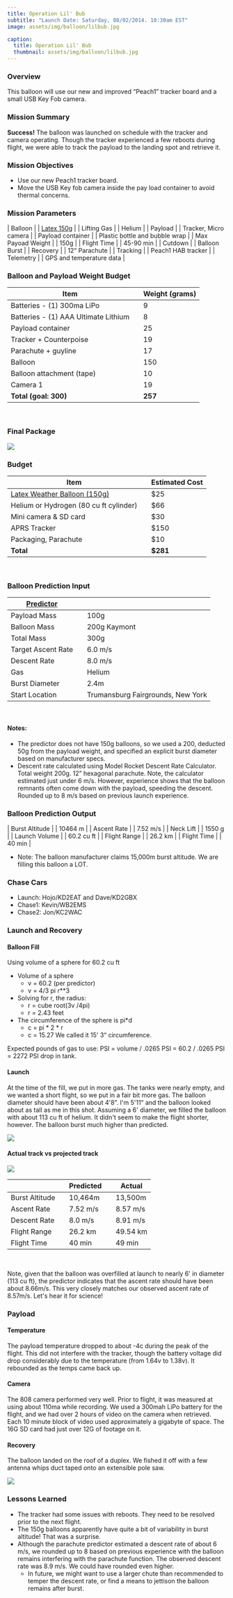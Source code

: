 ```yaml
---
title: Operation Lil' Bub
subtitle: "Launch Date: Saturday, 08/02/2014. 10:30am EST"
image: assets/img/balloon/lilbub.jpg

caption:
  title: Operation Lil' Bub
  thumbnail: assets/img/balloon/lilbub.jpg
---
```


### Overview
This balloon will use our new and improved “Peach1” tracker board and a small USB Key Fob camera.

### Mission Summary
**Success!**
The balloon was launched on schedule with the tracker and camera operating. Though the tracker experienced a few reboots during flight, we were able to track the payload to the landing spot and retrieve it.

### Mission Objectives
* Use our new Peach1 tracker board.
* Move the USB Key fob camera inside the pay load container to avoid thermal concerns.

### Mission Parameters

| Balloon	            | | [Latex 150g](https://www.amazon.com/dia-Professional-Weather-Balloon-150g/dp/B0081UGJ9W/ref=sr_1_1?ie=UTF8&qid=1401635740&sr=8-1&keywords=latex+weather+balloon+150g) |
| Lifting Gas	        | | Helium                         | 
| Payload            	| | Tracker, Micro camera          |
| Payload container	  | | Plastic bottle and bubble wrap |
| Max Payoad Weight	  | | 150g                           |
| Flight Time         | |	45-90 min                      |
| Cutdown	            | | Balloon Burst                  |
| Recovery            | | 12“ Parachute                  |
| Tracking            | | Peach1 HAB tracker             |
| Telemetry         	| | GPS and temperature data       |
<br>

### Balloon and Payload Weight Budget

| **Item**                               |     | **Weight (grams)** |
| -------------------------------------- | --- | ------------------ |
| Batteries - (1) 300ma LiPo             |     | 9                  |
| Batteries - (1) AAA Ultimate Lithium   |     | 8                  |
| Payload container                      |     | 25                 |
| Tracker + Counterpoise                 |     | 19                 |
| Parachute + guyline                    |     | 17                 |
| Balloon                                |     | 150                |
| Balloon attachment (tape)              |     | 10                 |
| Camera 1                               |     | 19                 |
| **Total (goal: 300)**                  |     | **257**            |
<br>

### Final Package
![](assets/img/balloon/mark5_payload.jpg)

### Budget

| **Item**                               |     | **Estimated Cost** |
| -------------------------------------- | --- | ------------------ |
| [Latex Weather Balloon (150g)](https://www.amazon.com/dia-Professional-Weather-Balloon-150g/dp/B0081UGJ9W/ref=sr_1_3?ie=UTF8&qid=1399343405&sr=8-3&keywords=latex+weather+balloon) |     | $25                |
| Helium or Hydrogen (80 cu ft cylinder) |     | $66                |
| Mini camera & SD card                  |     | $30                |
| APRS Tracker                           |     | $150               |
| Packaging, Parachute                   |     | $10                |
| **Total**                              |     | **$281**           |
<br>

### Balloon Prediction Input

| [Predictor](http://predict.habhub.org/)    |           | 	                                         |
| ------------------------------------------ | --------- | ------------------------------------------|
| Payload Mass                               |           | 100g                                      |
| Balloon Mass                               |           | 200g Kaymont                              |
| Total Mass                                 |           | 300g                                      |
| Target Ascent Rate                         |           | 6.0 m/s                                   |
| Descent Rate                               |           | 8.0 m/s                                   |
| Gas                                        |           | Helium                                    |           
| Burst Diameter                             |           | 2.4m                                      |
| Start Location                             |           | Trumansburg Fairgrounds, New York         |
<br>

#### Notes:
* The predictor does not have 150g balloons, so we used a 200, deducted 50g from the payload weight, and specified an explicit burst diameter based on manufacturer specs.
* Descent rate calculated using Model Rocket Descent Rate Calculator. Total weight 200g. 12” hexagonal parachute. Note, the calculator estimated just under 6 m/s. However, experience shows that the balloon remnants often come down with the payload, speeding the descent. Rounded up to 8 m/s based on previous launch experience.

### Balloon Prediction Output
| Burst Altitude | | 10464 m    |
| Ascent Rate	   | | 7.52 m/s   |
| Neck Lift	     | | 1550 g     |
| Launch Volume	 | | 60.2 cu ft |
| Flight Range	 | | 26.2 km    |
| Flight Time	   | | 40 min     |
<br>

* Note: The balloon manufacturer claims 15,000m burst altitude. We are filling this balloon a LOT.

### Chase Cars
* Launch: Hojo/KD2EAT and Dave/KD2GBX
* Chase1: Kevin/WB2EMS
* Chase2: Jon/KC2WAC

### Launch and Recovery

#### Balloon Fill
Using volume of a sphere for 60.2 cu ft

* Volume of a sphere
  * v = 60.2 (per predictor)
  * v = 4/3 pi r**3
* Solving for r, the radius:
  * r = cube root(3v /4pi)
  * r = 2.43 feet
* The circumference of the sphere is pi*d
  * c = pi * 2 * r
  * c = 15.27
We called it 15' 3“ circumference.

Expected pounds of gas to use:
PSI = volume / .0265 PSI = 60.2 / .0265 PSI = 2272 PSI drop in tank.

#### Launch
At the time of the fill, we put in more gas. The tanks were nearly empty, and we wanted a short flight, so we put in a fair bit more gas. The balloon diameter should have been about 4'8”. I'm 5'11“ and the balloon looked about as tall as me in this shot. Assuming a 6' diameter, we filled the balloon with about 113 cu ft of helium. It didn't seem to make the flight shorter, however. The balloon burst much higher than predicted.

![](assets/img/balloon/img_8779.jpg)

#### Actual track vs projected track
![](assets/img/balloon/google_earth_comparison.jpg)

|          	     |   | **Predicted** |   | **Actual**  |
| -------------  | - | ------------- | - | ----------- |
| Burst Altitude |   | 10,464m       |   |	13,500m    |
| Ascent Rate	   |   | 7.52 m/s      |   |	8.57 m/s   |
| Descent Rate   |   | 8.0 m/s       |   |	8.91 m/s   |
| Flight Range   |   | 26.2 km       |   |	49.54 km   |
| Flight Time    |   | 40 min        |   |	49 min     |
<br>

Note, given that the balloon was overfilled at launch to nearly 6' in diameter (113 cu ft), the predictor indicates that the ascent rate should have been about 8.66m/s. This very closely matches our observed ascent rate of 8.57m/s. Let's hear it for science!

### Payload

#### Temperature
The payload temperature dropped to about -4c during the peak of the flight. This did not interfere with the tracker, though the battery voltage did drop considerably due to the temperature (from 1.64v to 1.38v). It rebounded as the temps came back up.

#### Camera
The 808 camera performed very well. Prior to flight, it was measured at using about 110ma while recording. We used a 300mah LiPo battery for the flight, and we had over 2 hours of video on the camera when retrieved. Each 10 minute block of video used approximately a gigabyte of space. The 16G SD card had just over 12G of footage on it.

#### Recovery

The balloon landed on the roof of a duplex. We fished it off with a few antenna whips duct taped onto an extensible pole saw.

![](assets/img/balloon/img_8782.jpg)

### Lessons Learned

* The tracker had some issues with reboots. They need to be resolved prior to the next flight.
* The 150g balloons apparently have quite a bit of variability in burst altitude! That was a surprise.
* Although the parachute predictor estimated a descent rate of about 6 m/s, we rounded up to 8 based on previous experience with the balloon remains interfering with the parachute function. The observed descent rate was 8.9 m/s. We could have rounded even higher.
  * In future, we might want to use a larger chute than recommended to temper the descent rate, or find a means to jettison the balloon remains after burst.

